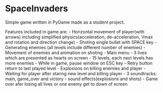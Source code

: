 # SpaceInvaders
Simple game written in PyGame made as a student project.

Features included in game are:
    - Horizontal movement of player(with arrows) including simplified physics(acceleration, de-acceleration, Vmax and rotation and direction change)
    - Shoting single bullet with SPACE key
    - Generating enemies (all levels include different number of enemies)
    - Movement of enemies and animation on shoting
    - Main menu
    - 3 lives which are presented as hearts on screen
    - 15 levels, each next levels has more enemies
    - While in game, pause window on ESC key
    - Retry button return to last played level
    - Explosions on killing enemies and player
    - Waiting for player after staring new level and killing player
    - 3 soundtracks: main, game_over and victory
    - sound effects(explosions and shots)
    - Game over afer losing all lives or one enemy get to down of screen
